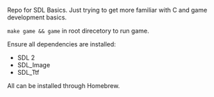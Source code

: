 Repo for SDL Basics. Just trying to get more familiar with C and game development basics. 

`make game && game` in root direcetory to run game. 

Ensure all dependencies are installed: 
- SDL 2
- SDL_Image
- SDL_Ttf

All can be installed through Homebrew. 
